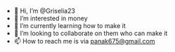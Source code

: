 - 👋 Hi, I’m @Griselia23
- 👀 I’m interested in money
- 🌱 I’m currently learning how to make it
- 💞️ I’m looking to collaborate on them who can make it
- 📫 How to reach me is via panak675@gmail.com

<!---
Griselia23/Griselia23 is a ✨ special ✨ repository because its `README.md` (this file) appears on your GitHub profile.
You can click the Preview link to take a look at your changes.
--->
